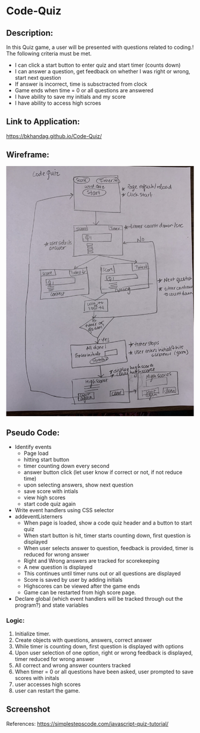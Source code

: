 # Code-Quiz

## Description: 
In this Quiz game, a user will be presented with questions related to coding.! The following criteria must be met.

* I can click a start button to enter quiz and start timer (counts down)
* I can answer a question, get feedback on whether I was right or wrong, start next question
* If answer is incorrect, time is subsctracted from clock
* Game ends when time = 0 or all questions are answered
* I have ability to save my initials and my score
* I have ability to access high scroes

## Link to Application:
https://bkhandag.github.io/Code-Quiz/

## Wireframe:
!["Wireframe for code-quiz".](./assets/Code-quiz-wireframe.jpeg)

## Pseudo Code:
* Identify events
    - Page load
    - hitting start button
    - timer counting down every second
    - answer button click (let user know if correct or not, if not reduce time)
    - upon selecting answers, show next question
    - save score with intials
    - view high scores
    - start code quiz again
* Write event handlers using CSS selector
* addeventListerners
    - When page is loaded, show a code quiz header and a button to start quiz
    - When start button is hit, timer starts counting down, first question is displayed
    - When user selects answer to question, feedback is provided, timer is reduced for wrong answer
    - Right and Wrong answers are tracked for scorekeeping
    - A new question is displayed
    - This continues until timer runs out or all questions are displayed
    - Score is saved by user by adding initials
    - Highscores can be viewed after the game ends
    - Game can be restarted from high score page.
* Declare global (which event handlers will be tracked through out the program?) and state variables

### Logic:
1. Initialize timer.
1. Create objects with questions, answers, correct answer
1. While timer is counting down, first question is displayed with options
1. Upon user selection of one option, right or wrong feedback is displayed, timer reduced for wrong answer
1. All correct and wrong answer counters tracked
1. When timer = 0 or all questions have been asked, user prompted to save scores with initals
1. user accesses high scores
1. user can restart the game.

## Screenshot


References:
https://simplestepscode.com/javascript-quiz-tutorial/
